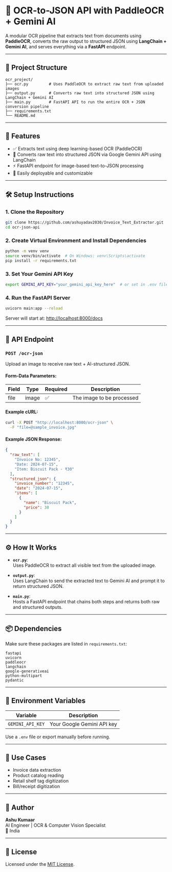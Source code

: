 # 🧠 OCR-to-JSON API with PaddleOCR + Gemini AI

A modular OCR pipeline that extracts text from documents using **PaddleOCR**, converts the raw output to structured JSON using **LangChain + Gemini AI**, and serves everything via a **FastAPI** endpoint.

---

## 📁 Project Structure

```
ocr_project/
├── ocr.py         # Uses PaddleOCR to extract raw text from uploaded images
├── output.py      # Converts raw text into structured JSON using LangChain + Gemini AI
├── main.py        # FastAPI API to run the entire OCR + JSON conversion pipeline
├── requirements.txt
└── README.md
```

---

## 🚀 Features

- ✅ Extracts text using deep learning-based OCR (PaddleOCR)
- 🤖 Converts raw text into structured JSON via Google Gemini API using LangChain
- ⚡ FastAPI endpoint for image-based text-to-JSON processing
- 🐳 Easily deployable and customizable

---

## 🛠️ Setup Instructions

### 1. Clone the Repository

```bash
git clone https://github.com/ashuyadav2030/Invoice_Text_Extractor.git
cd ocr-json-api
```

### 2. Create Virtual Environment and Install Dependencies

```bash
python -m venv venv
source venv/bin/activate  # On Windows: venv\Scripts\activate
pip install -r requirements.txt
```

### 3. Set Your Gemini API Key

```bash
export GEMINI_API_KEY="your_gemini_api_key_here"  # or set in .env file
```

### 4. Run the FastAPI Server

```bash
uvicorn main:app --reload
```

Server will start at: [http://localhost:8000/docs](http://localhost:8000/docs)

---

## 📡 API Endpoint

### `POST /ocr-json`

Upload an image to receive raw text + AI-structured JSON.

#### Form-Data Parameters:

| Field  | Type   | Required | Description                 |
|--------|--------|----------|-----------------------------|
| file   | image  | ✅       | The image to be processed   |

#### Example cURL:

```bash
curl -X POST "http://localhost:8000/ocr-json" \
  -F "file=@sample_invoice.jpg"
```

#### Example JSON Response:

```json
{
  "raw_text": [
    "Invoice No: 12345",
    "Date: 2024-07-15",
    "Item: Biscuit Pack - ₹30"
  ],
  "structured_json": {
    "invoice_number": "12345",
    "date": "2024-07-15",
    "items": [
      {
        "name": "Biscuit Pack",
        "price": 30
      }
    ]
  }
}
```

---

## ⚙️ How It Works

- **`ocr.py`**:  
  Uses PaddleOCR to extract all visible text from the uploaded image.

- **`output.py`**:  
  Uses LangChain to send the extracted text to Gemini AI and prompt it to return structured JSON.

- **`main.py`**:  
  Hosts a FastAPI endpoint that chains both steps and returns both raw and structured outputs.

---

## 📦 Dependencies

Make sure these packages are listed in `requirements.txt`:

```
fastapi
uvicorn
paddleocr
langchain
google-generativeai
python-multipart
pydantic
```

---

## 🔐 Environment Variables

| Variable         | Description                 |
|------------------|-----------------------------|
| `GEMINI_API_KEY` | Your Google Gemini API key  |

Use a `.env` file or export manually before running.

---

## 🧠 Use Cases

- Invoice data extraction
- Product catalog reading
- Retail shelf tag digitization
- Bill/receipt digitization

---

## 📍 Author

**Ashu Kumaar**  
AI Engineer | OCR & Computer Vision Specialist  
📍 India

---

## 📜 License

Licensed under the [MIT License](LICENSE).

